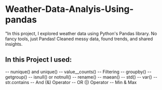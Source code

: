 # Weather-Data-Analyis-Using-pandas
 "In this project, I explored weather data using Python's Pandas library. No fancy tools, just Pandas! Cleaned messy data, found trends, and shared insights.


## In this Project I used:

-- nunique() and unique()
-- value__counts()
-- Filtering 
-- groupby()
-- getgroup()
-- isnull() or notnull()
-- rename()
-- maean()
-- std()
-- var()
-- str.contains
-- And (&) Operator
-- OR (|) Operator
-- Min & Max
